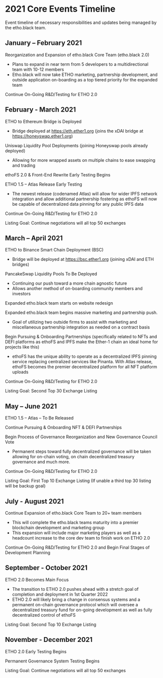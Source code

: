 # 2021 Core Events Timeline
Event timeline of necessary responsibilities and updates being managed by the etho.black team.

## January – February 2021

Reorganization and Expansion of etho.black Core Team (etho.black 2.0)
  - Plans to expand in near term from 5 developers to a multidirectional team with 10-12 members
  - Etho.black will now take ETHO marketing, partnership development, and outside application on-boarding as a top tiered priority for the expanded team

Continue On-Going R&D/Testing for ETHO 2.0

## February - March 2021

ETHO to Ethereum Bridge is Deployed
  - Bridge deployed at https://eth.ether1.org (joins the xDAI bridge at https://honeyswap.ether1.org)

Uniswap Liquidity Pool Deployments (joining Honeyswap pools already deployed)
  - Allowing for more wrapped assets on multiple chains to ease swapping and trading

ethoFS 2.0 & Front-End Rewrite Early Testing Begins

ETHO 1.5 – Atlas Release Early Testing 
  - The newest release (codenamed Atlas) will allow for wider IPFS network integration and allow additional partnership fostering as ethoFS will now be capable of decentralized data pinning for any public IPFS data

Continue On-Going R&D/Testing for ETHO 2.0

Listing Goal: Continue negotiations will all top 50 exchanges

## March – April 2021

ETHO to Binance Smart Chain Deployment (BSC)
  - Bridge will be deployed at https://bsc.ether1.org (joining xDAI and ETH bridges)

PancakeSwap Liquidity Pools To Be Deployed
  - Continuing our push toward a more chain agnostic future
  - Allows another method of on-boarding community members and investors

Expanded etho.black team starts on website redesign

Expanded etho.black team begins massive marketing and partnership push. 
  - Goal of utilizing two outside firms to assist with marketing and miscellaneous partnership integration as needed on a contract basis

Begin Pursuing & Onboarding Partnerships (specifically related to NFTs and DEFI platforms as ethoFS and IPFS make the Ether-1 chain an ideal home for projects like this)
  - ethoFS has the unique ability to operate as a decentralized IPFS pinning service replacing centralized services like Pinanta. With Atlas release, ethoFS becomes the premier decentralized platform for all NFT platform uploads

Continue On-Going R&D/Testing for ETHO 2.0

Listing Goal: Second Top 30 Exchange Listing

## May – June 2021

ETHO 1.5 – Atlas – To Be Released

Continue Pursuing & Onboarding NFT & DEFI Partnerships

Begin Process of Governance Reorganization and New Governance Council Vote
  - Permanent steps toward fully decentralized governance will be taken allowing for on-chain voting, on chain decentralized treasury governance and much more.

Continue On-Going R&D/Testing for ETHO 2.0

Listing Goal: First Top 10 Exchange Listing (If unable a third top 30 listing will be backup goal)

## July - August 2021

Continue Expansion of etho.black Core Team to 20+ team members
  - This will complete the etho.black teams maturity into a premier blockchain development and marketing group
  - This expansion will include major marketing players as well as a headcount increase to the core dev team to finish work on ETHO 2.0

Continue On-Going R&D/Testing for ETHO 2.0 and Begin Final Stages of Development Planning

## September - October 2021

ETHO 2.0 Becomes Main Focus
  - The transition to ETHO 2.0 pushes ahead with a stretch goal of completion and deployment in 1st Quarter 2022
  - ETHO 2.0 will likely bring a change in consensus systems and a permanent on-chain governance protocol which will oversee a decentralized treasury fund for on-going development as well as fully decentralized control of ethoFS

Listing Goal: Second Top 10 Exchange Listing

## November - December 2021

ETHO 2.0 Early Testing Begins

Permanent Governance System Testing Begins

Listing Goal: Continue negotiations will all top 50 exchanges
